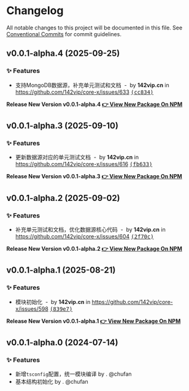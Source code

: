 # Changelog

All notable changes to this project will be documented in this file.
See [Conventional Commits](https://conventionalcommits.org) for commit guidelines.

## v0.0.1-alpha.4 (2025-09-25)

### ✨ Features

- 支持MongoDB数据源，补充单元测试和文档 &nbsp;-&nbsp; by **142vip.cn** in https://github.com/142vip/core-x/issues/633 [<samp>(cc834)</samp>](https://github.com/142vip/core-x/commit/cc8345a)

**Release New Version v0.0.1-alpha.4 [👉 View New Package On NPM](https://www.npmjs.com/package/@142vip/data-source)**

## v0.0.1-alpha.3 (2025-09-10)

### ✨ Features

- 更新数据源对应的单元测试文档 &nbsp;-&nbsp; by **142vip.cn** in https://github.com/142vip/core-x/issues/616 [<samp>(fb633)</samp>](https://github.com/142vip/core-x/commit/fb633da)

**Release New Version v0.0.1-alpha.3 [👉 View New Package On NPM](https://www.npmjs.com/package/@142vip/data-source)**

## v0.0.1-alpha.2 (2025-09-02)

### ✨ Features

- 补充单元测试和文档，优化数据源核心代码 &nbsp;-&nbsp; by **142vip.cn** in https://github.com/142vip/core-x/issues/604 [<samp>(2f70c)</samp>](https://github.com/142vip/core-x/commit/2f70c82)

**Release New Version v0.0.1-alpha.2 [👉 View New Package On NPM](https://www.npmjs.com/package/@142vip/data-source)**

## v0.0.1-alpha.1 (2025-08-21)

### ✨ Features

- 模块初始化 &nbsp;-&nbsp; by **142vip.cn** in https://github.com/142vip/core-x/issues/598 [<samp>(839e7)</samp>](https://github.com/142vip/core-x/commit/839e7af)

**Release New Version v0.0.1-alpha.1 [👉 View New Package On NPM](https://www.npmjs.com/package/@142vip/data-source)**

## v0.0.1-alpha.0 (2024-07-14)

### ✨ Features

- 新增`tsconfig`配置，统一模块编译 by . @chufan
- 基本结构初始化  by . @chufan
